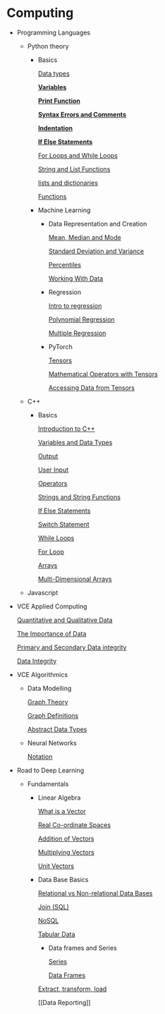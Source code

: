 # Computing

- Programming Languages
    - Python theory
        - Basics
            
            [Data types](Data%20types.md)
            
            [**Variables**](Variables.md)
            
            [**Print Function**](Print%20Function.md)
            
            [**Syntax Errors and Comments**](Syntax%20Errors%20and%20Comments.md)
            
            [**Indentation**](Indentation.md)
            
            [**If Else Statements**](If%20Else%20Statements.md)
            
            [For Loops and While Loops ](For%20Loops%20and%20While%20Loops.md)
            
            [String and List Functions ](String%20and%20List%20Functions.md)
            
            [lists and dictionaries](Lists%20and%20Dictionaries.md)
            
            [Functions](Functions.md)
            
        - Machine Learning
            - Data Representation and Creation
                
                [Mean, Median and Mode ](Mean,%20Median%20and%20Mode.md)
                
                [Standard Deviation and Variance](Standard%20Deviation%20and%20Variance.md)
                
                [Percentiles](Percentiles.md)
                
                [Working With Data](Working%20With%20Data.md)
                
            - Regression
                
                [Intro to regression](Intro%20to%20regression.md)
                
                [Polynomial Regression](Polynomial%20Regression.md)
                
                [Multiple Regression](Multiple%20Regression.md)
                
            - PyTorch
                
                [Tensors](Tensors.md)
                
                [Mathematical Operators with Tensors](Mathematical%20Operators%20with%20Tensors.md)
                
                [Accessing Data from Tensors](Accessing%20Data%20from%20Tensors.md)
                
    - C++
        - Basics
            
            [Introduction to C++](Introduction%20to%20C++.md)
            
            [Variables and Data Types](Variables%20and%20Data%20Types.md)
            
            [Output](Output.md)
            
            [User Input](User%20Input.md)
            
            [Operators](Operators.md)
            
            [Strings and String Functions](Strings%20and%20String%20Functions.md)
            
            [If Else Statements](If%20Else%20Statements%20c++.md)
            
            [Switch Statement](Switch%20Statement.md)
            
            [While Loops](While%20Loops.md)
            
            [For Loop](For%20Loop.md)
            
            [Arrays](Arrays.md)
            
            [Multi-Dimensional Arrays](Multi-Dimensional%20Arrays.md)
            
    - Javascript
- VCE Applied Computing
    
    [Quantitative and Qualitative Data](Quantitative%20and%20Qualitative%20Data.md)
    
    [The Importance of Data](The%20Importance%20of%20Data.md)
    
    [Primary and Secondary Data integrity](Primary%20and%20Secondary%20Data%20integrity.md)
    
    [Data Integrity](Data%20Integrity.md)
    
- VCE Algorithmics
    - Data Modelling
        
        [Graph Theory](Graph%20Theory.md)
        
        [Graph Definitions](Graph%20Definitions.md)
        
        [Abstract Data Types](Abstract%20Data%20Types.md)
        
    - Neural Networks
        
        [Notation](Notation.md)
        
    
- Road to Deep Learning
    - Fundamentals
        - Linear Algebra
            
            [What is a Vector](What%20is%20a%20Vector.md)
            
            [Real Co-ordinate Spaces](Real%20Co-ordinate%20Spaces.md)
            
            [Addition of Vectors](Addition%20of%20Vectors.md)
            
            [Multiplying Vectors](Multiplying%20Vectors.md)
            
            [Unit Vectors](Unit%20Vectors.md)
            
        - Data Base Basics
            
            [Relational vs Non-relational Data Bases](Relational%20vs%20Non-relational%20Data%20Bases.md)
            
            [Join (SQL)](Join%20(SQL).md)
            
            [NoSQL](NoSQL.md)
            
            [Tabular Data](Tabular%20Data.md)
            
            - Data frames and Series
                
                [Series](Series.md)
                
                [Data Frames](Data%20Frames.md)
                
            
            [Extract, transform, load](Extract,%20transform,%20load.md)
            
            [[Data Reporting]]
            
            